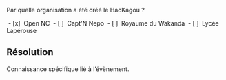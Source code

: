 
Par quelle organisation a été créé le HacKagou ?

 - [x]  Open NC
 - [ ]  Capt'N Nepo
 - [ ]  Royaume du Wakanda
 - [ ]  Lycée Lapérouse

## Résolution

Connaissance spécifique lié à l’évènement.